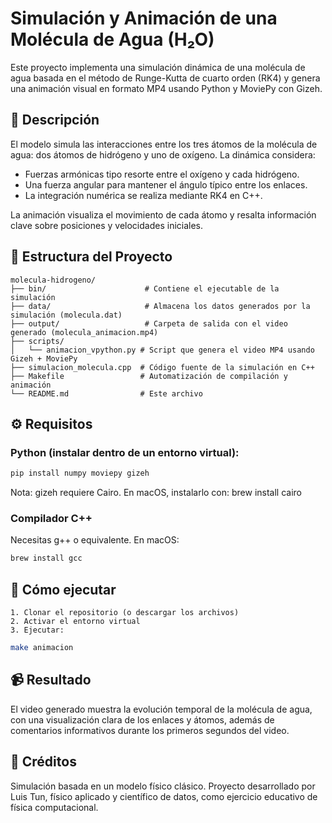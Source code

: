 # Simulación y Animación de una Molécula de Agua (H₂O)

Este proyecto implementa una simulación dinámica de una molécula de agua basada en el método de Runge-Kutta de cuarto orden (RK4) y genera una animación visual en formato MP4 usando Python y MoviePy con Gizeh.

## 🧪 Descripción

El modelo simula las interacciones entre los tres átomos de la molécula de agua: dos átomos de hidrógeno y uno de oxígeno. La dinámica considera:

- Fuerzas armónicas tipo resorte entre el oxígeno y cada hidrógeno.
- Una fuerza angular para mantener el ángulo típico entre los enlaces.
- La integración numérica se realiza mediante RK4 en C++.

La animación visualiza el movimiento de cada átomo y resalta información clave sobre posiciones y velocidades iniciales.

## 📁 Estructura del Proyecto
```
molecula-hidrogeno/
├── bin/                      # Contiene el ejecutable de la simulación
├── data/                     # Almacena los datos generados por la simulación (molecula.dat)
├── output/                   # Carpeta de salida con el video generado (molecula_animacion.mp4)
├── scripts/
│   └── animacion_vpython.py # Script que genera el video MP4 usando Gizeh + MoviePy
├── simulacion_molecula.cpp  # Código fuente de la simulación en C++
├── Makefile                 # Automatización de compilación y animación
└── README.md                # Este archivo
```
## ⚙️ Requisitos

### Python (instalar dentro de un entorno virtual):

```bash
pip install numpy moviepy gizeh
```

Nota: gizeh requiere Cairo. En macOS, instalarlo con: brew install cairo

### Compilador C++

Necesitas g++ o equivalente. En macOS:

```bash
brew install gcc
```

## 🧩 Cómo ejecutar

	1. Clonar el repositorio (o descargar los archivos)
	2. Activar el entorno virtual 
	3. Ejecutar:
	
```bash
make animacion
```

## 📹 Resultado

El video generado muestra la evolución temporal de la molécula de agua, con una visualización clara de los enlaces y átomos, además de comentarios informativos durante los primeros segundos del video.

## 🧠 Créditos

Simulación basada en un modelo físico clásico. Proyecto desarrollado por Luis Tun, físico aplicado y científico de datos, como ejercicio educativo de física computacional.
